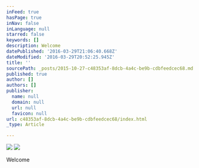 ```yaml
---
inFeed: true
hasPage: true
inNav: false
inLanguage: null
starred: false
keywords: []
description: Welcome
datePublished: '2016-03-29T21:06:40.668Z'
dateModified: '2016-03-29T20:52:25.945Z'
title: ''
sourcePath: _posts/2015-10-27-c48353af-8dcb-4a4c-be9b-cdbfeedcec68.md
published: true
author: []
authors: []
publisher:
  name: null
  domain: null
  url: null
  favicon: null
url: c48353af-8dcb-4a4c-be9b-cdbfeedcec68/index.html
_type: Article

---
```

![](https://the-grid-user-content.s3-us-west-2.amazonaws.com/a597f141-3d3a-43df-9740-24296758fb87.jpg)
![](https://the-grid-user-content.s3-us-west-2.amazonaws.com/7185ca75-4e1e-4276-bd66-8c967d073461.jpg)

Welcome